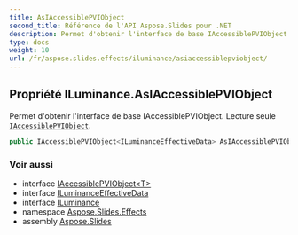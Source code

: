 ```yaml
---
title: AsIAccessiblePVIObject
second_title: Référence de l'API Aspose.Slides pour .NET
description: Permet d'obtenir l'interface de base IAccessiblePVIObject. Lecture seule IAccessiblePVIObjectaspose.slides/iaccessiblepviobject-1.
type: docs
weight: 10
url: /fr/aspose.slides.effects/iluminance/asiaccessiblepviobject/
---
```


## Propriété ILuminance.AsIAccessiblePVIObject

Permet d'obtenir l'interface de base IAccessiblePVIObject. Lecture seule [`IAccessiblePVIObject`](../../../aspose.slides/iaccessiblepviobject-1).

```csharp
public IAccessiblePVIObject<ILuminanceEffectiveData> AsIAccessiblePVIObject { get; }
```

### Voir aussi

* interface [IAccessiblePVIObject&lt;T&gt;](../../../aspose.slides/iaccessiblepviobject-1)
* interface [ILuminanceEffectiveData](../../iluminanceeffectivedata)
* interface [ILuminance](../../iluminance)
* namespace [Aspose.Slides.Effects](../../iluminance)
* assembly [Aspose.Slides](../../../)

<!-- NE PAS ÉDITER : généré par xmldocmd pour Aspose.Slides.dll -->